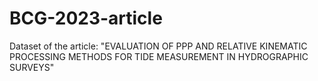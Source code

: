 # BCG-2023-article
Dataset of the article: "EVALUATION OF PPP AND RELATIVE KINEMATIC PROCESSING METHODS FOR TIDE MEASUREMENT IN HYDROGRAPHIC SURVEYS"
